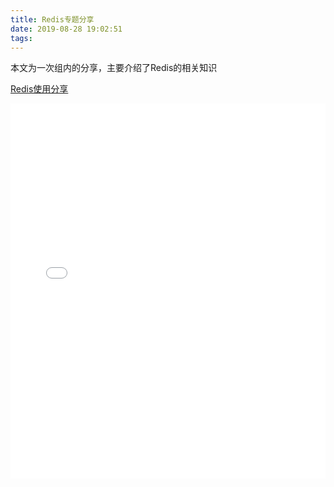 ```yaml
---
title: Redis专题分享
date: 2019-08-28 19:02:51
tags:
---
```


本文为一次组内的分享，主要介绍了Redis的相关知识

[Redis使用分享](/files/Redis专题分享.pdf)

<embed src="/files/Redis专题分享.pdf" type="application/pdf" width="100%" height="600px">